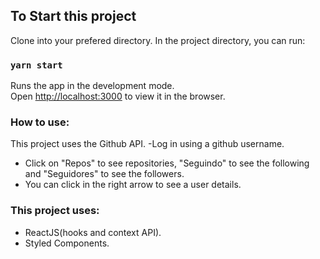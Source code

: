 ## To Start this project
Clone into your prefered directory.
In the project directory, you can run:

### `yarn start`

Runs the app in the development mode.<br />
Open [http://localhost:3000](http://localhost:3000) to view it in the browser.

### How to use:
This project uses the Github API.
-Log in using a github username.
- Click on "Repos" to see repositories, "Seguindo" to see the following and "Seguidores" to see the followers.
- You can click in the right arrow to see a user details.

### This project uses:
- ReactJS(hooks and context API).
- Styled Components.

